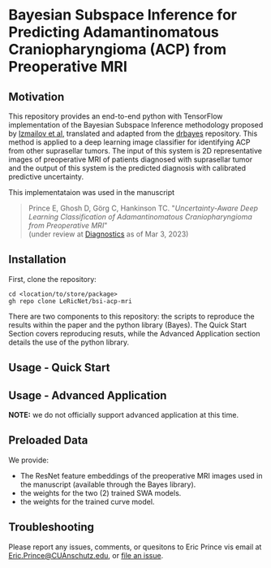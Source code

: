 # Bayesian Subspace Inference for Predicting Adamantinomatous Craniopharyngioma (ACP) from Preoperative MRI

## Motivation

This repository provides an end-to-end python with TensorFlow implementation of the Bayesian Subspace Inference methodology proposed by [Izmailov et al](https://arxiv.org/abs/1907.07504), translated and adapted from the [drbayes](https://github.com/wjmaddox/drbayes) repository. This method is applied to a deep learning image classifier for identifying ACP from other suprasellar tumors. The input of this system is 2D representative images of preoperative MRI of patients diagnosed with suprasellar tumor and the output of this system is the predicted diagnosis with calibrated predictive uncertainty.

This implementataion was used in the manuscript

> Prince E, Ghosh D, Görg C, Hankinson TC. "*Uncertainty-Aware Deep Learning Classification of Adamantinomatous Craniopharyngioma from Preoperative MRI*"<br>
(under review at [Diagnostics](https://www.mdpi.com/journal/diagnostics/special_issues/3USI9QQ3UD) as of Mar 3, 2023)

## Installation

First, clone the repository:

```
cd <location/to/store/package>
gh repo clone LeRicNet/bsi-acp-mri
```

There are two components to this repository: the scripts to reproduce the results within the paper and the python library (Bayes). The Quick Start Section covers reproducing resuts, while the Advanced Application section details the use of the python library.

## Usage - Quick Start


## Usage - Advanced Application

**NOTE:** we do not officially support advanced application at this time.

## Preloaded Data

We provide:
- The ResNet feature embeddings of the preoperative MRI images used in the manuscript (available through the Bayes library).
- the weights for the two (2) trained SWA models.
- the weights for the trained curve model.

## Troubleshooting
Please report any issues, comments, or quesitons to Eric Prince vis email at Eric.Prince@CUAnschutz.edu, or [file an issue](https://github.com/lericnet/issues).
